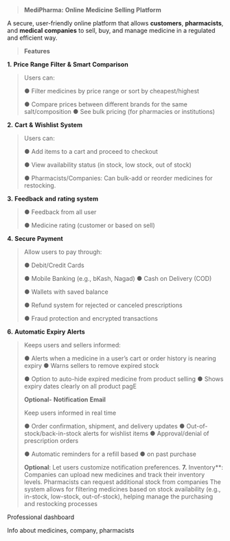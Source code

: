 > **MediPharma:** **Online** **Medicine** **Selling** **Platform**

A secure, user-friendly online platform that allows **customers**,
**pharmacists**, and **medical** **companies** to sell, buy, and manage
medicine in a regulated and efficient way.

> **Features**

**1.** **Price** **Range** **Filter** **&** **Smart** **Comparison**

> Users can:
>
> ● Filter medicines by price range or sort by cheapest/highest
>
> ● Compare prices between different brands for the same
> salt/composition ● See bulk pricing (for pharmacies or institutions)

**2.** **Cart** **&** **Wishlist** **System**

> Users can:
>
> ● Add items to a cart and proceed to checkout 
>
> ● View availability status (in stock, low stock, out of stock)
>
> ● Pharmacists/Companies: Can bulk-add or reorder medicines for
> restocking.

**3.** **Feedback** **and** **rating** **system**

> ● Feedback from all user
>
> ● Medicine rating (customer or based on sell)

**4.** **Secure** **Payment**

> Allow users to pay through:
>
> ● Debit/Credit Cards
>
> ● Mobile Banking (e.g., bKash, Nagad) ● Cash on Delivery (COD)
>
> ● Wallets with saved balance
>
> ● Refund system for rejected or canceled prescriptions
>
> ● Fraud protection and encrypted transactions

**6.** **Automatic** **Expiry** **Alerts**

> Keeps users and sellers informed:
>
> ● Alerts when a medicine in a user’s cart or order history is nearing
> expiry ● Warns sellers to remove expired stock
>
> ● Option to auto-hide expired medicine from product selling ● Shows
> expiry dates clearly on all product pagE
>
> **Optional-** **Notification** **Email**
>
> Keep users informed in real time
>
> ● Order confirmation, shipment, and delivery updates ●
> Out-of-stock/back-in-stock alerts for wishlist items ● Approval/denial
> of prescription orders
>
> ● Automatic reminders for a refill based ● on past purchase
>
> **Optional**: Let users customize notification preferences.
> **7.** Inventory**:
 Companies can upload new medicines and track their inventory levels. 
 Pharmacists can request additional stock from companies
 The system allows for filtering medicines based on stock availability (e.g., in-stock, low-stock, out-of-stock), helping manage the purchasing and restocking processes


Professional dashboard

Info about medicines, company, pharmacists
